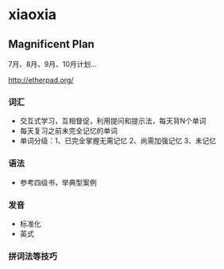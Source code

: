 xiaoxia
=======

## Magnificent Plan

7月、8月、9月、10月计划... 

http://etherpad.org/

### 词汇
- 交互式学习，互相督促，利用提问和提示法，每天背N个单词
- 每天复习之前未完全记忆的单词
- 单词分级：1、已完全掌握无需记忆 2、尚需加强记忆 3、未记忆

### 语法
- 参考四级书，举典型案例

### 发音
- 标准化
- 英式

### 拼词法等技巧
